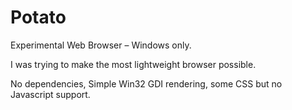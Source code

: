 Potato
======

Experimental Web Browser – Windows only.

I was trying to make the most lightweight browser possible. 

No dependencies, Simple Win32 GDI rendering, some CSS but no Javascript support.
